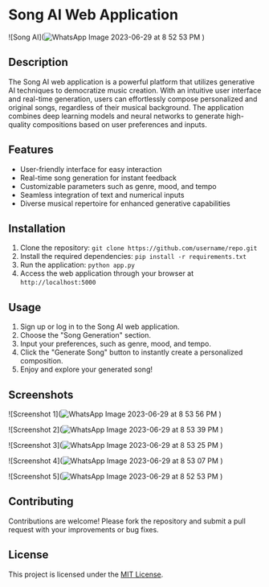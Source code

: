 # Song AI Web Application

![Song AI](![WhatsApp Image 2023-06-29 at 8 52 53 PM](https://github.com/heathbrew/Song-AI-Web-Application/assets/55629425/d8aa65c6-c9de-4ebf-b1f0-85f48fb5417e)
)

## Description

The Song AI web application is a powerful platform that utilizes generative AI techniques to democratize music creation. With an intuitive user interface and real-time generation, users can effortlessly compose personalized and original songs, regardless of their musical background. The application combines deep learning models and neural networks to generate high-quality compositions based on user preferences and inputs.

## Features

- User-friendly interface for easy interaction
- Real-time song generation for instant feedback
- Customizable parameters such as genre, mood, and tempo
- Seamless integration of text and numerical inputs
- Diverse musical repertoire for enhanced generative capabilities

## Installation

1. Clone the repository: `git clone https://github.com/username/repo.git`
2. Install the required dependencies: `pip install -r requirements.txt`
3. Run the application: `python app.py`
4. Access the web application through your browser at `http://localhost:5000`

## Usage

1. Sign up or log in to the Song AI web application.
2. Choose the "Song Generation" section.
3. Input your preferences, such as genre, mood, and tempo.
4. Click the "Generate Song" button to instantly create a personalized composition.
5. Enjoy and explore your generated song!

## Screenshots

![Screenshot 1](![WhatsApp Image 2023-06-29 at 8 53 56 PM](https://github.com/heathbrew/Song-AI-Web-Application/assets/55629425/1ee43dab-191b-47ec-a14b-12243ae23344)
)

![Screenshot 2](![WhatsApp Image 2023-06-29 at 8 53 39 PM](https://github.com/heathbrew/Song-AI-Web-Application/assets/55629425/689ad063-f398-4f50-beb6-8a0c638e159e)
)

![Screenshot 3](![WhatsApp Image 2023-06-29 at 8 53 25 PM](https://github.com/heathbrew/Song-AI-Web-Application/assets/55629425/4d9ba2f0-21ff-40dd-8f77-2f3339fb5201)
)

![Screenshot 4](![WhatsApp Image 2023-06-29 at 8 53 07 PM](https://github.com/heathbrew/Song-AI-Web-Application/assets/55629425/17477fa3-913f-45c1-9950-dcf412ef6586)
)

![Screenshot 5](![WhatsApp Image 2023-06-29 at 8 52 53 PM](https://github.com/heathbrew/Song-AI-Web-Application/assets/55629425/dc753ac8-9e29-40e4-b98a-e66db48a08a7)
)

## Contributing

Contributions are welcome! Please fork the repository and submit a pull request with your improvements or bug fixes.

## License

This project is licensed under the [MIT License](LICENSE).
